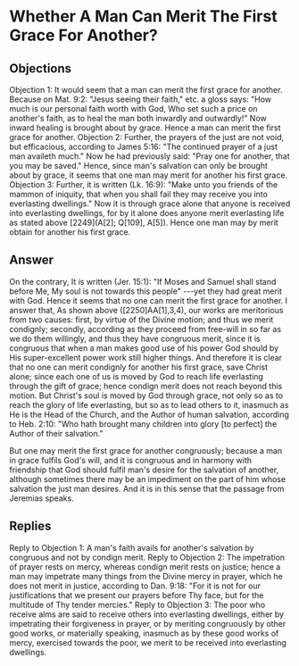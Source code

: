 # Whether A Man Can Merit The First Grace For Another?
## Objections
Objection 1: It would seem that a man can merit the first grace for another. Because on Mat. 9:2: "Jesus seeing their faith," etc. a gloss says: "How much is our personal faith worth with God, Who set such a price on another's faith, as to heal the man both inwardly and outwardly!" Now inward healing is brought about by grace. Hence a man can merit the first grace for another.
Objection 2: Further, the prayers of the just are not void, but efficacious, according to James 5:16: "The continued prayer of a just man availeth much." Now he had previously said: "Pray one for another, that you may be saved." Hence, since man's salvation can only be brought about by grace, it seems that one man may merit for another his first grace.
Objection 3: Further, it is written (Lk. 16:9): "Make unto you friends of the mammon of iniquity, that when you shall fail they may receive you into everlasting dwellings." Now it is through grace alone that anyone is received into everlasting dwellings, for by it alone does anyone merit everlasting life as stated above [2249](A[2]; Q[109], A[5]). Hence one man may by merit obtain for another his first grace.
## Answer
On the contrary, It is written (Jer. 15:1): "If Moses and Samuel shall stand before Me, My soul is not towards this people" ---yet they had great merit with God. Hence it seems that no one can merit the first grace for another.
I answer that, As shown above ([2250]AA[1],3,4), our works are meritorious from two causes: first, by virtue of the Divine motion; and thus we merit condignly; secondly, according as they proceed from free-will in so far as we do them willingly, and thus they have congruous merit, since it is congruous that when a man makes good use of his power God should by His super-excellent power work still higher things. And therefore it is clear that no one can merit condignly for another his first grace, save Christ alone; since each one of us is moved by God to reach life everlasting through the gift of grace; hence condign merit does not reach beyond this motion. But Christ's soul is moved by God through grace, not only so as to reach the glory of life everlasting, but so as to lead others to it, inasmuch as He is the Head of the Church, and the Author of human salvation, according to Heb. 2:10: "Who hath brought many children into glory [to perfect] the Author of their salvation."

But one may merit the first grace for another congruously; because a man in grace fulfils God's will, and it is congruous and in harmony with friendship that God should fulfil man's desire for the salvation of another, although sometimes there may be an impediment on the part of him whose salvation the just man desires. And it is in this sense that the passage from Jeremias speaks.
## Replies
Reply to Objection 1: A man's faith avails for another's salvation by congruous and not by condign merit.
Reply to Objection 2: The impetration of prayer rests on mercy, whereas condign merit rests on justice; hence a man may impetrate many things from the Divine mercy in prayer, which he does not merit in justice, according to Dan. 9:18: "For it is not for our justifications that we present our prayers before Thy face, but for the multitude of Thy tender mercies."
Reply to Objection 3: The poor who receive alms are said to receive others into everlasting dwellings, either by impetrating their forgiveness in prayer, or by meriting congruously by other good works, or materially speaking, inasmuch as by these good works of mercy, exercised towards the poor, we merit to be received into everlasting dwellings.
